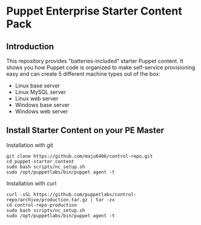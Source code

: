 # Puppet Enterprise Starter Content Pack

## Introduction

This repository provides "batteries-included" starter Puppet content. It shows you how Puppet code is organized to make self-service provisioning easy and can create 5 different machine types out of the box:
- Linux base server
- Linux MySQL server
- Linux web server
- Windows base server
- Windows web server

## Install Starter Content on your PE Master

Installation with git
```
git clone https://github.com/maju6406/control-repo.git
cd puppet-starter_content
sudo bash scripts/nc_setup.sh
sudo /opt/puppetlabs/bin/puppet agent -t
```

Installation with curl
```
curl -sSL https://github.com/puppetlabs/control-repo/archive/production.tar.gz | tar -zx
cd control-repo-production
sudo bash scripts/nc_setup.sh
sudo /opt/puppetlabs/bin/puppet agent -t
```
